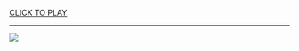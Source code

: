 
<a href="https://premium76.site?title=games_unblocked_and_hacked&ref=13M">CLICK TO PLAY</a></h3>
<hr>

<a href="https://premium76.site?title=games_unblocked_and_hacked&ref=13M"><img src="https://clearcache.store/games.png"></a>


